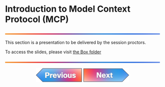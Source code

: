 # Introduction to Model Context Protocol (MCP)

![line](../../images/banner.png)

This section is a presentation to be delivered by the session proctors.

To access the slides, please visit [the Box folder](https://cisco.app.box.com/folder/340062289300?s=hmrhjoshhzez3vlzdisvk0s9frn0lh5c)

![line](../../images/banner.png)
<p align="center">
<a href="../10-hands-on-ai-in-automation/1.md"><img src="../../images/previous.png" width="150px"></a>
<a href="../11-demo-mcp/1.md"><img src="../../images/next.png" width="150px"></a>
</p>
